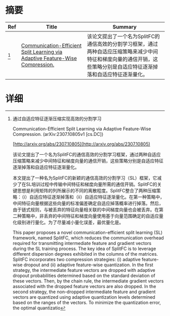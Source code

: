 # 摘要

| Ref | Title | Summary |
| --- | --- | --- |
| [^1] | [Communication-Efficient Split Learning via Adaptive Feature-Wise Compression.](http://arxiv.org/abs/2307.10805) | 该论文提出了一个名为SplitFC的通信高效的分割学习框架，通过两种自适应压缩策略来减少中间特征和梯度向量的通信开销，这些策略分别是自适应特征逐渐掉落和自适应特征逐渐量化。 |

# 详细

[^1]: 通过自适应特征逐渐压缩实现高效的分割学习

    Communication-Efficient Split Learning via Adaptive Feature-Wise Compression. (arXiv:2307.10805v1 [cs.DC])

    [http://arxiv.org/abs/2307.10805](http://arxiv.org/abs/2307.10805)

    该论文提出了一个名为SplitFC的通信高效的分割学习框架，通过两种自适应压缩策略来减少中间特征和梯度向量的通信开销，这些策略分别是自适应特征逐渐掉落和自适应特征逐渐量化。

    

    本文提出了一种名为SplitFC的新颖的通信高效的分割学习（SL）框架，它减少了在SL培训过程中传输中间特征和梯度向量所需的通信开销。SplitFC的关键思想是利用矩阵的列所展示的不同的离散程度。SplitFC整合了两种压缩策略：（i）自适应特征逐渐掉落和（ii）自适应特征逐渐量化。在第一种策略中，中间特征向量根据这些向量的标准偏差确定自适应掉落概率进行掉落。然后，由于链式规则，与被丢弃的特征向量相关联的中间梯度向量也会被丢弃。在第二种策略中，非丢弃的中间特征和梯度向量使用基于向量范围确定的自适应量化级别进行量化。为了尽量减小量化误差，最优量化是。

    This paper proposes a novel communication-efficient split learning (SL) framework, named SplitFC, which reduces the communication overhead required for transmitting intermediate feature and gradient vectors during the SL training process. The key idea of SplitFC is to leverage different dispersion degrees exhibited in the columns of the matrices. SplitFC incorporates two compression strategies: (i) adaptive feature-wise dropout and (ii) adaptive feature-wise quantization. In the first strategy, the intermediate feature vectors are dropped with adaptive dropout probabilities determined based on the standard deviation of these vectors. Then, by the chain rule, the intermediate gradient vectors associated with the dropped feature vectors are also dropped. In the second strategy, the non-dropped intermediate feature and gradient vectors are quantized using adaptive quantization levels determined based on the ranges of the vectors. To minimize the quantization error, the optimal quantizatio
    

